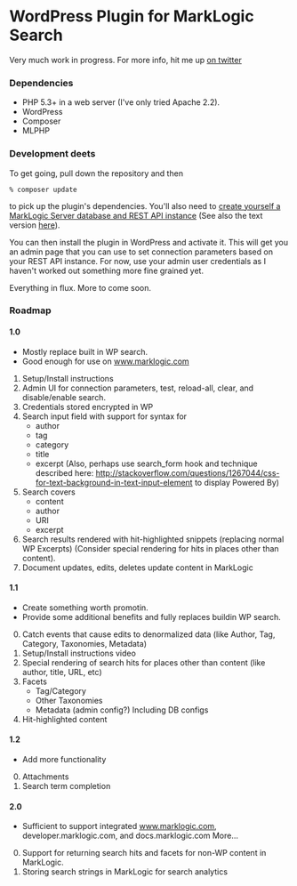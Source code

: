 # WordPress Plugin for MarkLogic Search

Very much work in progress.  For more info, hit me up [on twitter](http://twitter.com/eedeebee)

### Dependencies

* PHP 5.3+ in a web server (I've only tried Apache 2.2).
* WordPress
* Composer
* MLPHP

### Development deets

To get going, pull down the repository and then

    % composer update

to pick up the plugin's dependencies.  You'll also need to 
[create yourself a MarkLogic Server database and REST API instance](http://www.youtube.com/watch?feature=player_embedded&v=n4Oem-DsQaU)
(See also the text version [here](http://developer.marklogic.com/learn/rest/setup)).

You can then install the plugin in WordPress and activate it.  This will get you an admin page
that you can use to set connection parameters based on your REST API instance.
For now, use your admin user credentials as I haven't worked out something more
fine grained yet.

Everything in flux.  More to come soon.  

### Roadmap

#### 1.0 

- Mostly replace built in WP search.
- Good enough for use on www.marklogic.com 


1. Setup/Install instructions 
2. Admin UI for connection parameters, test, reload-all, clear, and disable/enable search.
3. Credentials stored encrypted in WP
4. Search input field with support for syntax for
    - author
    - tag
    - category
    - title
    - excerpt
(Also, perhaps use search\_form hook and technique described here: http://stackoverflow.com/questions/1267044/css-for-text-background-in-text-input-element to display Powered By)
5. Search covers
    - content
    - author
    - URI
    - excerpt
6. Search results rendered with hit-highlighted snippets (replacing normal WP Excerpts)
    (Consider special rendering for hits in places other than content).
7. Document updates, edits, deletes update content in MarkLogic

#### 1.1 

- Create something worth promotin. 
- Provide some additional benefits and fully replaces buildin WP search.


0. Catch events that cause edits to denormalized data (like Author, Tag, Category, Taxonomies, Metadata)
0. Setup/Install instructions video
0. Special rendering of search hits for places other than content (like author, title, URL, etc)
0. Facets
    - Tag/Category
    - Other Taxonomies
    - Metadata (admin config?)
    Including DB configs
0. Hit-highlighted content 

#### 1.2 

- Add more functionality

0. Attachments
1. Search term completion

#### 2.0 

- Sufficient to support integrated www.marklogic.com, developer.marklogic.com, and docs.marklogic.com
More...

0. Support for returning search hits and facets for non-WP content in MarkLogic.
0. Storing search strings in MarkLogic for search analytics
